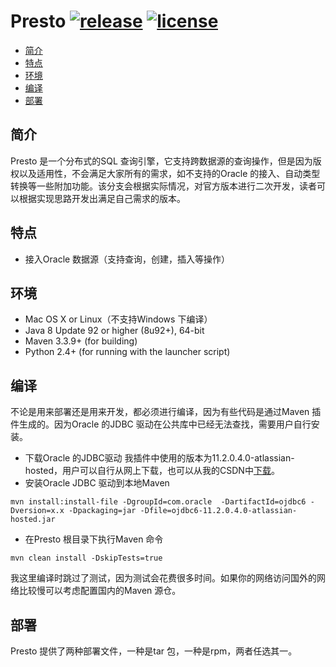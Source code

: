 # Presto [![release](https://img.shields.io/badge/release-sc--0.157-blue.svg)](https://travis-ci.org/prestodb/presto) [![license](https://img.shields.io/hexpm/l/plug.svg)](https://github.com/gh351135612/presto/blob/sc-0.157/LICENSE)
* [简介](#简介)
* [特点](#特点)
* [环境](#环境)
* [编译](#编译)
* [部署](#部署)

<h2 id="简介">简介</h2>

Presto 是一个分布式的SQL 查询引擎，它支持跨数据源的查询操作，但是因为版权以及适用性，不会满足大家所有的需求，如不支持的Oracle 的接入、自动类型转换等一些附加功能。该分支会根据实际情况，对官方版本进行二次开发，读者可以根据实现思路开发出满足自己需求的版本。

<h2 id="特点">特点</h2>

* 接入Oracle 数据源（支持查询，创建，插入等操作）

<h2 id="环境">环境</h2>

* Mac OS X or Linux（不支持Windows 下编译）
* Java 8 Update 92 or higher (8u92+), 64-bit
* Maven 3.3.9+ (for building)
* Python 2.4+ (for running with the launcher script)

<h2 id="编译">编译</h2>

不论是用来部署还是用来开发，都必须进行编译，因为有些代码是通过Maven 插件生成的。因为Oracle 的JDBC 驱动在公共库中已经无法查找，需要用户自行安装。
* 下载Oracle 的JDBC驱动
我插件中使用的版本为11.2.0.4.0-atlassian-hosted，用户可以自行从网上下载，也可以从我的CSDN中[下载](http://download.csdn.net/detail/u010215256/9831385)。
* 安装Oracle JDBC 驱动到本地Maven
```
mvn install:install-file -DgroupId=com.oracle  -DartifactId=ojdbc6 -Dversion=x.x -Dpackaging=jar -Dfile=ojdbc6-11.2.0.4.0-atlassian-hosted.jar
```
* 在Presto 根目录下执行Maven 命令
```
mvn clean install -DskipTests=true
```
我这里编译时跳过了测试，因为测试会花费很多时间。如果你的网络访问国外的网络比较慢可以考虑配置国内的Maven 源仓。

<h2 id='部署'>部署</h2>

Presto 提供了两种部署文件，一种是tar 包，一种是rpm，两者任选其一。







